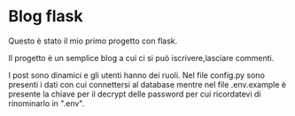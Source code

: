 <h1>Blog flask</h1>

<p>Questo è stato il mio primo progetto con flask.</p>
<p>Il progetto è un semplice blog a cui ci si può iscrivere,lasciare commenti.</p>
<p>I post sono dinamici e gli utenti hanno dei ruoli. Nel file config.py sono presenti i dati con cui connettersi al database mentre nel file .env.example è presente la chiave per il decrypt delle password per cui ricordatevi di rinominarlo in ".env".</p>

